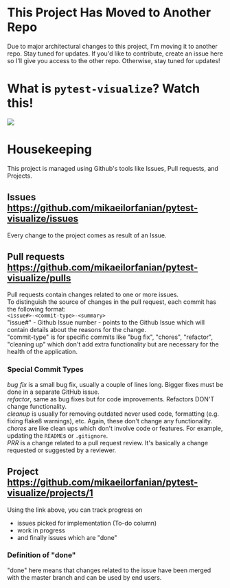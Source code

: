# This Project Has Moved to Another Repo
Due to major architectural changes to this project, I'm moving it to another repo. Stay tuned for updates. If you'd like to contribute, create an issue here so I'll give you access to the other repo. Otherwise, stay tuned for updates!
# What is `pytest-visualize`? Watch this!
![](http://g.recordit.co/1owQ1nOk6J.gif)
# Housekeeping
This project is managed using Github's tools like Issues, Pull requests, and Projects.
## Issues https://github.com/mikaeilorfanian/pytest-visualize/issues
Every change to the project comes as result of an Issue.
## Pull requests https://github.com/mikaeilorfanian/pytest-visualize/pulls
Pull requests contain changes related to one or more issues.   
To distinguish the source of changes in the pull request, each commit has the following format:   
`<issue#>-<commit-type>-<summary>`   
"issue#" - Github Issue number - points to the Github Issue which will contain details about the reasons for the change.   
"commit-type" is for specific commits like "bug fix", "chores", "refactor", "cleaning up" which don't add extra functionality but are necessary for the health of the application.
### Special Commit Types
*bug fix* is a small bug fix, usually a couple of lines long. Bigger fixes must be done in a separate GitHub issue.   
*refactor*, same as bug fixes but for code improvements. Refactors DON'T change functionality.   
*cleanup* is usually for removing outdated never used code, formatting (e.g. fixing flake8 warnings), etc. Again, these don't change any functionality.   
*chores* are like clean ups which don't involve code or features. For example, updating the `README`s or `.gitignore`.   
*PRR* is a change related to a pull request review. It's basically a change requested or suggested by a reviewer.   
## Project https://github.com/mikaeilorfanian/pytest-visualize/projects/1
Using the link above, you can track progress on
- issues picked for implementation (To-do column)
- work in progress
- and finally issues which are "done"
### Definition of "done"
"done" here means that changes related to the issue have been merged with the master branch and can be used by end users.
